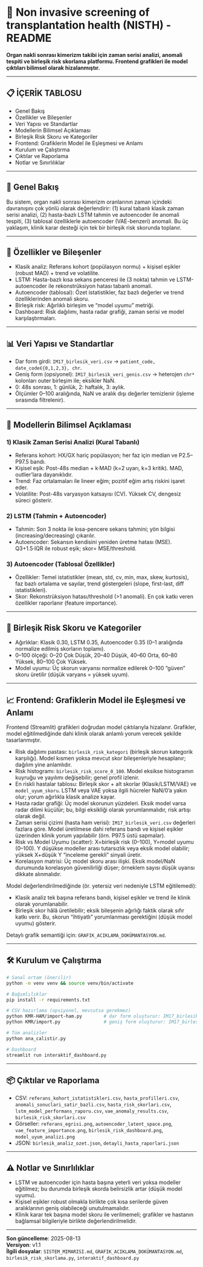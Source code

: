 # 🎯 Non invasive screening of transplantation health (NISTH) - README

**Organ nakli sonrası kimerizm takibi için zaman serisi analizi, anomali tespiti ve birleşik risk skorlama platformu. Frontend grafikleri ile model çıktıları bilimsel olarak hizalanmıştır.**

---

## 📋 İÇERİK TABLOSU
- Genel Bakış
- Özellikler ve Bileşenler
- Veri Yapısı ve Standartlar
- Modellerin Bilimsel Açıklaması
- Birleşik Risk Skoru ve Kategoriler
- Frontend: Grafiklerin Model ile Eşleşmesi ve Anlamı
- Kurulum ve Çalıştırma
- Çıktılar ve Raporlama
- Notlar ve Sınırlılıklar

---

## 🧬 Genel Bakış
Bu sistem, organ nakli sonrası kimerizm oranlarının zaman içindeki davranışını çok yönlü olarak değerlendirir: (1) kural tabanlı klasik zaman serisi analizi, (2) hasta-bazlı LSTM tahmin ve autoencoder ile anomali tespiti, (3) tablosal özelliklerle autoencoder (VAE-benzeri) anomali. Bu üç yaklaşım, klinik karar desteği için tek bir birleşik risk skorunda toplanır.

---

## 🚀 Özellikler ve Bileşenler
- Klasik analiz: Referans kohort (popülasyon normu) + kişisel eşikler (robust MAD) + trend ve volatilite.
- LSTM: Hasta-bazlı kısa sekans penceresi ile (3 nokta) tahmin ve LSTM-autoencoder ile rekonstrüksiyon hatası tabanlı anomali.
- Autoencoder (tablosal): Özet istatistikler, faz bazlı değerler ve trend özelliklerinden anomali skoru.
- Birleşik risk: Ağırlıklı birleşim ve “model uyumu” metriği.
- Dashboard: Risk dağılımı, hasta radar grafiği, zaman serisi ve model karşılaştırmaları.

---

## 📊 Veri Yapısı ve Standartlar
- Dar form girdi: `IM17_birlesik_veri.csv` → `patient_code, date_code∈{0,1,2,3}, chr`.
- Geniş form (opsiyonel): `IM17_birlesik_veri_genis.csv` → heterojen `chr*` kolonları outer birleşim ile; eksikler NaN.
- 0: 48s sonrası, 1: günlük, 2: haftalık, 3: aylık.
- Ölçümler 0–100 aralığında, NaN ve aralık dışı değerler temizlenir (işleme sırasında filtrelenir).

---

## 🤖 Modellerin Bilimsel Açıklaması
### 1) Klasik Zaman Serisi Analizi (Kural Tabanlı)
- Referans kohort: HX/GX hariç popülasyon; her faz için median ve P2.5–P97.5 bandı.
- Kişisel eşik: Post-48s median + k·MAD (k=2 uyarı, k=3 kritik). MAD, outlier’lara dayanıklıdır.
- Trend: Faz ortalamaları ile lineer eğim; pozitif eğim artış riskini işaret eder.
- Volatilite: Post-48s varyasyon katsayısı (CV). Yüksek CV, dengesiz süreci gösterir.

### 2) LSTM (Tahmin + Autoencoder)
- Tahmin: Son 3 nokta ile kısa-pencere sekans tahmini; yön bilgisi (increasing/decreasing) çıkarılır.
- Autoencoder: Sekansın kendisini yeniden üretme hatası (MSE). Q3+1.5·IQR ile robust eşik; skor= MSE/threshold.

### 3) Autoencoder (Tablosal Özellikler)
- Özellikler: Temel istatistikler (mean, std, cv, min, max, skew, kurtosis), faz bazlı ortalama ve sayılar, trend göstergeleri (slope, first-last, diff istatistikleri).
- Skor: Rekonstrüksiyon hatası/threshold (>1 anomali). En çok katkı veren özellikler raporlanır (feature importance).

---

## 🎯 Birleşik Risk Skoru ve Kategoriler
- Ağırlıklar: Klasik 0.30, LSTM 0.35, Autoencoder 0.35 (0–1 aralığında normalize edilmiş skorların toplamı).
- 0–100 ölçeği: 0–20 Çok Düşük, 20–40 Düşük, 40–60 Orta, 60–80 Yüksek, 80–100 Çok Yüksek.
- Model uyumu: Üç skorun varyansı normalize edilerek 0–100 “güven” skoru üretilir (düşük varyans = yüksek uyum).

---

## 📈 Frontend: Grafiklerin Model ile Eşleşmesi ve Anlamı
Frontend (Streamlit) grafikleri doğrudan model çıktılarıyla hizalanır. Grafikler, model eğitilmediğinde dahi klinik olarak anlamlı yorum verecek şekilde tasarlanmıştır.

- Risk dağılımı pastası: `birlesik_risk_kategori` (birleşik skorun kategorik karşılığı). Model kısmen yoksa mevcut skor bileşenleriyle hesaplanır; dağılım yine anlamlıdır.
- Risk histogramı: `birlesik_risk_score_0_100`. Model eksikse histogramın kuyruğu ve yayılımı değişebilir; genel profil izlenir.
- En riskli hastalar tablosu: Birleşik skor + alt skorlar (Klasik/LSTM/VAE) ve `model_uyum_skoru`. LSTM veya VAE yoksa ilgili hücreler NaN/0’a yakın olur; yorum ağırlıkla klasik analize kayar.
- Hasta radar grafiği: Üç model skorunun yüzdeleri. Eksik model varsa radar dilimi küçülür; bu, bilgi eksikliği olarak yorumlanmalıdır, risk artışı olarak değil.
- Zaman serisi çizimi (hasta ham verisi): `IM17_birlesik_veri.csv` değerleri fazlara göre. Model üretilmese dahi referans bandı ve kişisel eşikler üzerinden klinik yorum yapılabilir (örn. P97.5 üstü sapmalar).
- Risk vs Model Uyumu (scatter): X=birleşik risk (0–100), Y=model uyumu (0–100). Y düşükse modeller arası tutarsızlık veya eksik model olabilir; yüksek X+düşük Y “inceleme gerekli” sinyali üretir.
- Korelasyon matrisi: Üç model skoru arası ilişki. Eksik model/NaN durumunda korelasyon güvenilirliği düşer; örneklem sayısı düşük uyarısı dikkate alınmalıdır.

Model değerlendirilmediğinde (ör. yetersiz veri nedeniyle LSTM eğitilemedi):
- Klasik analiz tek başına referans bandı, kişisel eşikler ve trend ile klinik olarak yorumlanabilir.
- Birleşik skor hâlâ üretilebilir; eksik bileşenin ağırlığı faktik olarak sıfır katkı verir. Bu, skorun “ihtiyatlı” yorumlanması gerektiğini (düşük model uyumu) gösterir.

Detaylı grafik semantiği için: `GRAFIK_ACIKLAMA_DOKÜMANTASYON.md`.

---

## 🛠️ Kurulum ve Çalıştırma
```bash
# Sanal ortam (önerilir)
python -m venv venv && source venv/bin/activate

# Bağımlılıklar
pip install -r requirements.txt

# CSV hazırlama (opsiyonel, mevcutsa gerekmez)
python KMR-HAM/import-ham.py        # dar form oluşturur: IM17_birlesik_veri.csv
python KMR/import.py                # geniş form oluşturur: IM17_birlesik_veri_genis.csv

# Tüm analizler
python ana_calistir.py

# Dashboard
streamlit run interaktif_dashboard.py
```

---

## 📦 Çıktılar ve Raporlama
- CSV: `referans_kohort_istatistikleri.csv`, `hasta_profilleri.csv`, `anomali_sonuclari_satir_bazli.csv`, `hasta_risk_skorlari.csv`, `lstm_model_performans_raporu.csv`, `vae_anomaly_results.csv`, `birlesik_risk_skorlari.csv`
- Görseller: `referans_egrisi.png`, `autoencoder_latent_space.png`, `vae_feature_importance.png`, `birlesik_risk_dashboard.png`, `model_uyum_analizi.png`
- JSON: `birlesik_analiz_ozet.json`, `detayli_hasta_raporlari.json`

---

## ⚠️ Notlar ve Sınırlılıklar
- LSTM ve autoencoder için hasta başına yeterli veri yoksa modeller eğitilmez; bu durumda birleşik skorda belirsizlik artar (düşük model uyumu).
- Kişisel eşikler robust olmakla birlikte çok kısa serilerde güven aralıklarının geniş olabileceği unutulmamalıdır.
- Klinik karar tek başına model skoru ile verilmemeli; grafikler ve hastanın bağlamsal bilgileriyle birlikte değerlendirilmelidir.

---

**Son güncelleme**: 2025-08-13  
**Versiyon**: v1.1  
**İlgili dosyalar**: `SISTEM_MIMARISI.md`, `GRAFIK_ACIKLAMA_DOKÜMANTASYON.md`, `birlesik_risk_skorlama.py`, `interaktif_dashboard.py`
